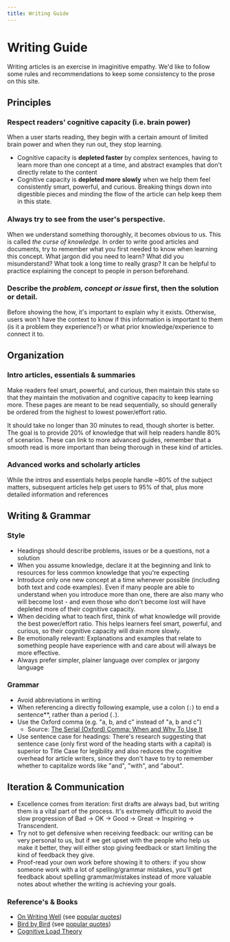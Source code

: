 ```yaml
---
title: Writing Guide
---
```


# Writing Guide

Writing articles is an exercise in imaginitive empathy. We'd like to follow some rules and recommendations to keep some consistency to the prose on this site.

## Principles

### Respect readers' cognitive capacity (i.e. brain power) 
When a user starts reading, they begin with a certain amount of limited brain power and when they run out, they stop learning.

  - Cognitive capacity is **depleted faster** by complex sentences, having to learn more than one concept at a time, and abstract examples that don't directly relate to the content
  - Cognitive capacity is **depleted more slowly** when we help them feel consistently smart, powerful, and curious. Breaking things down into digestible pieces and minding the flow of the article can help keep them in this state.
  
### Always try to see from the user's perspective.
When we understand something thoroughly, it becomes obvious to us. This is called _the curse of knowledge_. In order to write good articles and documents, try to remember what you first needed to know when learning this concept. What jargon did you need to learn? What did you misunderstand? What took a long time to really grasp? It can be helpful to practice explaining the concept to people in person beforehand.


### Describe the _problem, concept or issue_ first, then the solution or detail.
Before showing the how, it's important to explain why it exists. Otherwise, users won't have the context to know if this information is important to them (is it a problem they experience?) or what prior knowledge/experience to connect it to.

## Organization

### Intro articles, essentials & summaries
Make readers feel smart, powerful, and curious, then maintain this state so that they maintain the motivation and cognitive capacity to keep learning more. These pages are meant to be read sequentially, so should generally be ordered from the highest to lowest power/effort ratio.

It should take no longer than 30 minutes to read, though shorter is better. The goal is to provide 20% of knowledge that will help readers handle 80% of scenarios. These can link to more advanced guides, remember that a smooth read is more important than being thorough in these kind of articles.


### Advanced works and scholarly articles 

While the intros and essentials helps people handle ~80% of the subject matters, subsequent articles help get users to 95% of that, plus more detailed information and references


## Writing & Grammar

### Style

- Headings should describe problems, issues or be a questions, not a solution
- When you assume knowledge, declare it at the beginning and link to resources for less common knowledge that you're expecting
- Introduce only one new concept at a time whenever possible (including both text and code examples). Even if many people are able to understand when you introduce more than one, there are also many who will become lost - and even those who don't become lost will have depleted more of their cognitive capacity.
- When deciding what to teach first, think of what knowledge will provide the best power/effort ratio. This helps learners feel smart, powerful, and curious, so their cognitive capacity will drain more slowly.
- Be emotionally relevant: Explanations and examples that relate to something people have experience with and care about will always be more effective.
- Always prefer simpler, plainer language over complex or jargony language

### Grammar

- Avoid abbreviations in writing
- When referencing a directly following example, use a colon (`:`) to end a sentence**, rather than a period (`.`).
- Use the Oxford comma (e.g. "a, b, and c" instead of "a, b and c")
  - Source: [The Serial (Oxford) Comma: When and Why To Use It](https://www.inkonhand.com/2015/10/the-serial-oxford-comma-when-and-why-to-use-it/)
- Use sentence case for headings: There's research suggesting that sentence case (only first word of the heading starts with a capital) is superior to Title Case for legibility and also reduces the cognitive overhead for article writers, since they don't have to try to remember whether to capitalize words like "and", "with", and "about".

## Iteration & Communication
- Excellence comes from iteration: first drafts are always bad, but writing them is a vital part of the process. It's extremely difficult to avoid the slow progression of Bad -> OK -> Good -> Great -> Inspiring -> Transcendent.
- Try not to get defensive when receiving feedback: our writing can be very personal to us, but if we get upset with the people who help us make it better, they will either stop giving feedback or start limiting the kind of feedback they give.
- Proof-read your own work before showing it to others: if you show someone work with a lot of spelling/grammar mistakes, you'll get feedback about spelling grammar/mistakes instead of more valuable notes about whether the writing is achieving your goals.


### Reference's & Books

- [On Writing Well](https://www.amazon.com/Writing-Well-30th-Anniversary-Nonfiction-ebook/dp/B0090RVGW0) (see [popular quotes](https://www.goodreads.com/work/quotes/1139032-on-writing-well-the-classic-guide-to-writing-nonfiction))
- [Bird by Bird](https://www.amazon.com/Bird-Some-Instructions-Writing-Life/dp/0385480016) (see [popular quotes](https://www.goodreads.com/work/quotes/841198-bird-by-bird-some-instructions-on-writing-and-life))
- [Cognitive Load Theory](https://www.amazon.com/Cognitive-Explorations-Instructional-Performance-Technologies/dp/144198125X/)